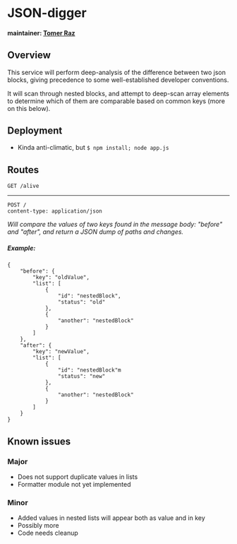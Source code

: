 # JSON-digger

#### maintainer: [Tomer Raz](quittyband@gmail.com)

## Overview
This service will perform deep-analysis of the difference between two json blocks, 
giving precedence to some well-established developer conventions.

It will scan through nested blocks, and attempt to deep-scan array elements 
to determine which of them are comparable based on common keys (more on this below).

## Deployment
* Kinda anti-climatic, but ```$ npm install; node app.js```

## Routes
```
GET /alive
```
***
```
POST /
content-type: application/json
```
_Will compare the values of two keys found in the message body: "before" and "after",
and return a JSON dump of paths and changes._

##### Example:
```
{
    "before": {
        "key": "oldValue",
        "list": [
            {
                "id": "nestedBlock",
                "status": "old"
            },
            {
                "another": "nestedBlock"
            }
        ]
    },
    "after": {
        "key": "newValue",
        "list": [
            {
                "id": "nestedBlock"m
                "status": "new"
            },
            {
                "another": "nestedBlock"
            }
        ]
    } 
}
```

## Known issues

### Major

* Does not support duplicate values in lists
* Formatter module not yet implemented

### Minor

* Added values in nested lists will appear both as value and in key
* Possibly more
* Code needs cleanup
